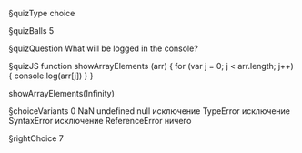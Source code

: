 §quizType
choice

§quizBalls
5

§quizQuestion
What will be logged in the console?



§quizJS
function showArrayElements (arr) {
  for (var j = 0; j < arr.length; j++) {
    console.log(arr[j])
  }
}

showArrayElements(Infinity)




§choiceVariants
0
NaN
undefined
null
исключение TypeError
исключение SyntaxError
исключение ReferenceError
ничего


§rightChoice
7
